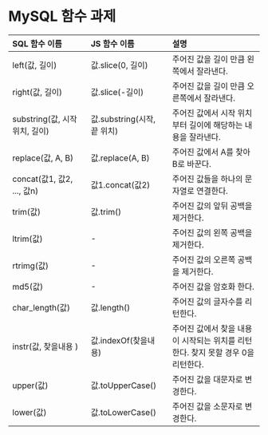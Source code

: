 # MySQL 함수 과제

| SQL 함수 이름 | JS 함수 이름 | 설명 |
|:-------------|:-------------|:-------------|
| left(값, 길이) | 값.slice(0, 길이) | 주어진 값을 길이 만큼 왼쪽에서 잘라낸다. |
| right(값, 길이) | 값.slice(-길이)  | 주어진 값을 길이 만큼 오른쪽에서 잘라낸다. |
| substring(값, 시작 위치, 길이) | 값.substring(시작, 끝 위치)  | 주어진 값에서 시작 위치부터 길이에 해당하는 내용을 잘라낸다. |
| replace(값, A, B) | 값.replace(A, B) | 주어진 값에서 A를 찾아 B로 바꾼다. |
| concat(값1, 값2, ..., 값n) | 값1.concat(값2) | 주어진 값들을 하나의 문자열로 연결한다. |
| trim(값) | 값.trim() | 주어진 값의 앞뒤 공백을 제거한다. |
| ltrim(값) | - | 주어진 값의 왼쪽 공백을 제거한다. |
| rtrimg(값) | - | 주어진 값의 오른쪽 공백을 제거한다. |
| md5(값) | - | 주어진 값을 암호화 한다. |
| char_length(값) | 값.length() | 주어진 값의 글자수를 리턴한다. |
| instr(값, 찾을내용 ) | 값.indexOf(찾을내용) | 주어진 값에서 찾을 내용이 시작되는 위치를 리턴한다. 찾지 못할 경우 0을 리턴한다. |
| upper(값) | 값.toUpperCase() | 주어진 값을 대문자로 변경한다. |
| lower(값) | 값.toLowerCase() | 주어진 값을 소문자로 변경한다. |